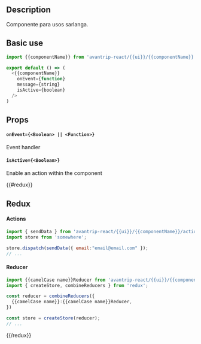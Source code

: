 ## Description
Componente para usos sarlanga.

## Basic use

```javascript
import {{componentName}} from 'avantrip-react/{{ui}}/{{componentName}}';

export default () => (
  <{{componentName}}
    onEvent={function}
    message={string}
    isActive={boolean}
  />
)
```


## Props

#### `onEvent={<Boolean> || <Function>}`
Event handler

#### `isActive={<Boolean>}`
Enable an action within the component

{{#redux}}

## Redux

#### Actions
```javascript
import { sendData } from 'avantrip-react/{{ui}}/{{componentName}}/actions';
import store from 'somewhere';

store.dispatch(sendData({ email:"email@email.com" });
// ...
```

#### Reducer
```javascript
import {{camelCase name}}Reducer from 'avantrip-react/{{ui}}/{{componentName}}/reducer';
import { createStore, combineReducers } from 'redux';

const reducer = combineReducers({
  {{camelCase name}}:{{camelCase name}}Reducer,
})

const store = createStore(reducer);
// ...
```
{{/redux}}
